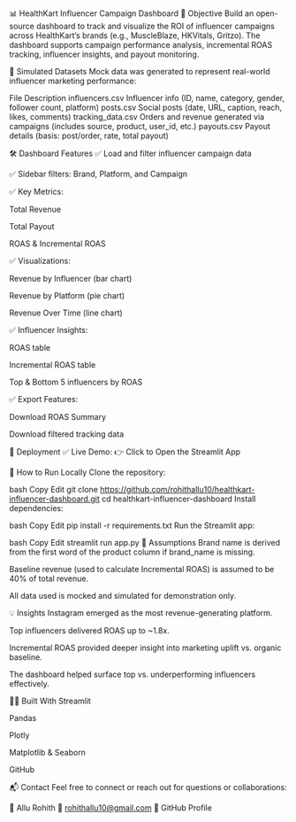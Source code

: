 📊 HealthKart Influencer Campaign Dashboard
🎯 Objective
Build an open-source dashboard to track and visualize the ROI of influencer campaigns across HealthKart’s brands (e.g., MuscleBlaze, HKVitals, Gritzo). The dashboard supports campaign performance analysis, incremental ROAS tracking, influencer insights, and payout monitoring.

🧱 Simulated Datasets
Mock data was generated to represent real-world influencer marketing performance:

File	Description
influencers.csv	Influencer info (ID, name, category, gender, follower count, platform)
posts.csv	Social posts (date, URL, caption, reach, likes, comments)
tracking_data.csv	Orders and revenue generated via campaigns (includes source, product, user_id, etc.)
payouts.csv	Payout details (basis: post/order, rate, total payout)

🛠️ Dashboard Features
✅ Load and filter influencer campaign data

✅ Sidebar filters: Brand, Platform, and Campaign

✅ Key Metrics:

Total Revenue

Total Payout

ROAS & Incremental ROAS

✅ Visualizations:

Revenue by Influencer (bar chart)

Revenue by Platform (pie chart)

Revenue Over Time (line chart)

✅ Influencer Insights:

ROAS table

Incremental ROAS table

Top & Bottom 5 influencers by ROAS

✅ Export Features:

Download ROAS Summary

Download filtered tracking data

🚀 Deployment
✅ Live Demo:
👉 Click to Open the Streamlit App

🧪 How to Run Locally
Clone the repository:

bash
Copy
Edit
git clone https://github.com/rohithallu10/healthkart-influencer-dashboard.git
cd healthkart-influencer-dashboard
Install dependencies:

bash
Copy
Edit
pip install -r requirements.txt
Run the Streamlit app:

bash
Copy
Edit
streamlit run app.py
📌 Assumptions
Brand name is derived from the first word of the product column if brand_name is missing.

Baseline revenue (used to calculate Incremental ROAS) is assumed to be 40% of total revenue.

All data used is mocked and simulated for demonstration only.

💡 Insights
Instagram emerged as the most revenue-generating platform.

Top influencers delivered ROAS up to ~1.8x.

Incremental ROAS provided deeper insight into marketing uplift vs. organic baseline.

The dashboard helped surface top vs. underperforming influencers effectively.

🧑‍💻 Built With
Streamlit

Pandas

Plotly

Matplotlib & Seaborn

GitHub

📬 Contact
Feel free to connect or reach out for questions or collaborations:

👤 Allu Rohith
📧 rohithallu10@gmail.com
🔗 GitHub Profile

